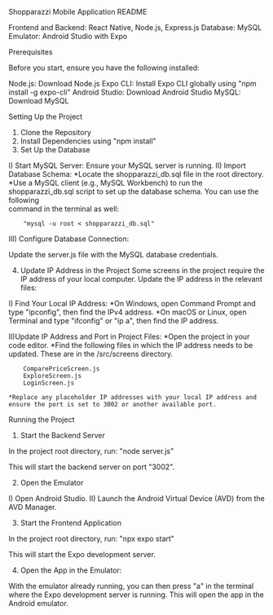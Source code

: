 Shopparazzi Mobile Application README


Frontend and Backend: React Native, Node.js, Express.js
Database: MySQL
Emulator: Android Studio with Expo

Prerequisites

Before you start, ensure you have the following installed:

Node.js: Download Node.js
Expo CLI: Install Expo CLI globally using "npm install -g expo-cli"
Android Studio: Download Android Studio
MySQL: Download MySQL

Setting Up the Project

1. Clone the Repository
2. Install Dependencies using  "npm install"
3. Set Up the Database

I) Start MySQL Server: Ensure your MySQL server is running.
II) Import Database Schema:
	*Locate the shopparazzi_db.sql file in the root directory.
	*Use a MySQL client (e.g., MySQL Workbench) to run the shopparazzi_db.sql script to set up the database schema. You can use the following 	
	command in the terminal as well:

		"mysql -u root < shopparazzi_db.sql"

III) Configure Database Connection:

Update the server.js file with the MySQL database credentials. 

4. Update IP Address in the Project
Some screens in the project require the IP address of your local computer. Update the IP address in the relevant files:

I) Find Your Local IP Address:
	*On Windows, open Command Prompt and type "ipconfig", then find the IPv4 address.
	*On macOS or Linux, open Terminal and type "ifconfig" or "ip a", then find the IP address.

II)Update IP Address and Port in Project Files:
	*Open the project in your code editor.
	*Find the following files in which the IP address needs to be updated. These are  in the /src/screens directory.

		ComparePriceScreen.js
		ExploreScreen.js
		LoginScreen.js
 
	*Replace any placeholder IP addresses with your local IP address and ensure the port is set to 3002 or another available port.

Running the Project

1. Start the Backend Server

In the project root directory, run:
	"node server.js"

This will start the backend server on port "3002".

2. Open the Emulator

I) Open Android Studio.
II) Launch the Android Virtual Device (AVD) from the AVD Manager.

3. Start the Frontend Application

In the project root directory, run:
	"npx expo start"

This will start the Expo development server.

4. Open the App in the Emulator:

With the emulator already running, you can then press "a" in the terminal where the Expo development server is running. This will open the app in 
the Android emulator.

